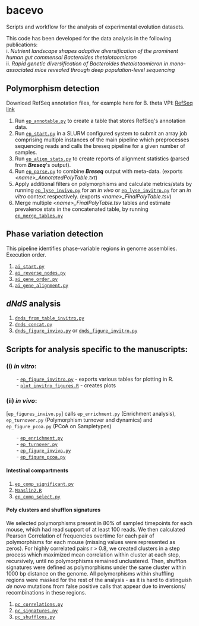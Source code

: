 # bacevo
Scripts and workflow for the analysis of experimental evolution datasets.

This code has been developed for the data analysis in the following publications:
<br> i. _Nutrient landscape shapes adaptive diversification of the prominent human
gut commensal Bacteroides thetaiotaomicron_ 
<br> ii. _Rapid genetic diversification of Bacteroides thetaiotaomicron in mono-associated mice revealed through deep population-level sequencing_


## Polymorphism detection
Download RefSeq annotation files, for example here for B. theta VPI:
[RefSeq link](https://ftp.ncbi.nlm.nih.gov/genomes/refseq/bacteria/Bacteroides_thetaiotaomicron/all_assembly_versions/GCF_000011065.1_ASM1106v1/) <br>

1. Run [`ep_annotable.py`](./scripts/ep_annotable.py) to create a table that stores RefSeq's annotation data.
2. Run [`ep_start.py`](./scripts/ep_start.py) in a SLURM configured system to submit an array job comprising 
multiple instances of the main pipeline which preprocesses sequencing reads and calls the breseq pipeline for a given number of samples.  
3. Run [`ep_align_stats.py`](./scripts/ep_align_stats.py) to create reports of alignment statistics (parsed from _**Breseq**_'s output).
4. Run [`ep_parse.py`](./scripts/ep_parse.py) to combine **_Breseq_** output with meta-data. (exports  _<name\>\_AnnotatedPolyTable.txt_)
5. Apply additional filters on polymorphisms and calculate metrics/stats 
by running [`ep_lyse_invivo.py`](./scripts/ep_lyse_invivo.py) for an _in vivo_ 
or [`ep_lyse_invitro.py`](./scripts/ep_lyse_invitro.py) for 
an _in vitro_ context respectively.  (exports  _<name\>\_FinalPolyTable.tsv_)
6. Merge multiple _<name\>\_FinalPolyTable.tsv_ tables
and estimate prevalence stats in the concatenated table, by running [`ep_merge_tables.py`](./scripts/ep_merge_tables.py)

## Phase variation detection
This pipeline identifies phase-variable regions in genome assemblies. 
Execution order.
1. [`ai_start.py`](./scripts/ai_start.py)
2. [`ai_reverse_nodes.py`](./scripts/reverse_nodes.py) 
3. [`ai_gene_order.py`](./scripts/ai_gene_order.py)
4. [`ai_gene_alignment.py`](./scripts/ai_gene_alignment.py)

## _dNdS_ analysis
1. [`dnds_from_table_invitro.py`](./scripts/dnds_from_table_invitro.py)
2. [`dnds_concat.py`](./scripts/dnds_concat.py)
3. [`dnds_figure_invivo.py`](./scripts/dnds_figure_invivo.py) or [`dnds_figure_invitro.py`](./scripts/dnds_figure_invitro.py)



## Scripts for analysis specific to the manuscripts:
### (i) _in vitro_:
&nbsp;&nbsp;&nbsp;&nbsp;&nbsp;&nbsp; - [`ep_figure_invitro.py`](./scripts/ep_figure_invitro.py) - exports various tables for plotting in R.
<br> &nbsp;&nbsp;&nbsp;&nbsp;&nbsp;&nbsp; - [`plot_invitro_figures.R`](./scripts/plot_invitro_figures.R) - creates plots 


### (ii) _in vivo_:
[`ep_figures_invivo.py`] calls `ep_enrichment.py` (Enrichment analysis), `ep_turnover.py` (Polymorphism turnover and dynamics) and `ep_figure_pcoa.py` (PCoA on Sampletypes)

&nbsp;&nbsp;&nbsp;&nbsp;&nbsp;&nbsp; - [`ep_enrichment.py`](./scripts/ep_enrichment.py)
<br> &nbsp;&nbsp;&nbsp;&nbsp;&nbsp;&nbsp; - [`ep_turnover.py`](./scripts/ep_turnvover.py)
<br> &nbsp;&nbsp;&nbsp;&nbsp;&nbsp;&nbsp; - [`ep_figure_invivo.py`](./scripts/ep_figure_invivo.py)
<br> &nbsp;&nbsp;&nbsp;&nbsp;&nbsp;&nbsp; - [`ep_figure_pcoa.py`](./scripts/ep_figure_pcoa.py)

#### **Intestinal compartments**
1. [`ep_comp_significant.py`](./scripts/ep_comp_significant.py)
2. [`Maaslin2.R`](./scripts/Maaslin2.R)
3. [`ep_comp_select.py`](./scripts/ep_comp_select.py)

#### **Poly clusters and shufflon signatures**
We selected polymorphisms present in 80% of sampled timepoints
for each mouse, which had read support of at least 100 reads. We then calculated Pearson Correlation
of frequencies overtime for each pair of polymorphisms for each mouse (missing values were represented as zeros).
For highly correlated pairs r > 0.8, we created clusters in a step process which maximized mean correlation within cluster at each step,
recursively, until no polymorphisms remained unclustered. Then, shufflon signatures were defined as 
polymorphisms under the same cluster within 1000 bp distance on the genome. All polymorphisms within shuffling regions
were masked for the rest of the analysis - as it is hard to distinguish _de novo_ mutations from false positive calls that appear due to
inversions/ recombinations in these regions.

1. [`pc_correlations.py`](./scripts/pc_correlations.py)
2. [`pc_signatures.py`](./scripts/pc_signatures.py)
3. [`pc_shufflons.py`](./scripts/pc_shufflons.py)



